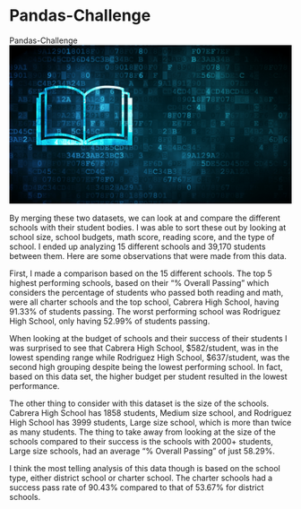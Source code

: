 # Pandas-Challenge
Pandas-Challenge
![alt_text](https://github.com/Rmblai02/Pandas-Challenge/blob/84eee85fe2a1590a76025ceafd06fcf8a748697c/Instructions/Starter_Code/Images/education.png)

By merging these two datasets, we can look at and compare the different schools with their student bodies. I was able to sort these out by looking at school size, school budgets, math score, reading score, and the type of school. I ended up analyzing 15 different schools and 39,170 students between them. Here are some observations that were made from this data. 

First, I made a comparison based on the 15 different schools. The top 5 highest performing schools, based on their “% Overall Passing” which considers the percentage of students who passed both reading and math, were all charter schools and the top school, Cabrera High School, having 91.33% of students passing. The worst performing school was Rodriguez High School, only having 52.99% of students passing.

When looking at the budget of schools and their success of their students I was surprised to see that Cabrera High School, $582/student, was in the lowest spending range while Rodriguez High School, $637/student, was the second high grouping despite being the lowest performing school. In fact, based on this data set, the higher budget per student resulted in the lowest performance.

The other thing to consider with this dataset is the size of the schools. Cabrera High School has 1858 students, Medium size school, and Rodriguez High School has 3999 students, Large size school, which is more than twice as many students. The thing to take away from looking at the size of the schools compared to their success is the schools with 2000+ students, Large size schools, had an average “% Overall Passing” of just 58.29%. 

I think the most telling analysis of this data though is based on the school type, either district school or charter school. The charter schools had a success pass rate of 90.43% compared to that of 53.67% for district schools. 
